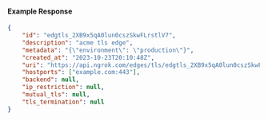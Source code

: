 <!-- Code generated for API Clients. DO NOT EDIT. -->

#### Example Response

```json
{
	"id": "edgtls_2XB9x5qA0lun0cszSkwFLrstlV7",
	"description": "acme tls edge",
	"metadata": "{\"environment\": \"production\"}",
	"created_at": "2023-10-23T20:10:48Z",
	"uri": "https://api.ngrok.com/edges/tls/edgtls_2XB9x5qA0lun0cszSkwFLrstlV7",
	"hostports": ["example.com:443"],
	"backend": null,
	"ip_restriction": null,
	"mutual_tls": null,
	"tls_termination": null
}
```
